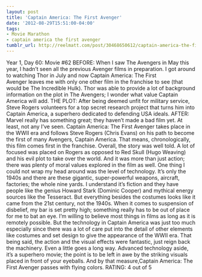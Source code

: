 ```yaml
---
layout: post
title: 'Captain America: The First Avenger'
date: '2012-08-29T15:51:00-04:00'
tags:
- Movie Marathon
- captain america the first avenger
tumblr_url: http://reelmatt.com/post/30468650612/captain-america-the-first-avenger
---
```

Year 1, Day 60: Movie #62
BEFORE: When I saw The Avengers in May this year, I hadn’t seen all the previous Avenger films in preparation. I got around to watching Thor in July and now Captain America: The First Avenger leaves me with only one other film in the franchise to see (that would be The Incredible Hulk). Thor was able to provide a lot of background information on the plot in The Avengers; I wonder what value Captain America will add.
THE PLOT: After being deemed unfit for military service, Steve Rogers volunteers for a top secret research project that turns him into Captain America, a superhero dedicated to defending USA ideals.
AFTER: Marvel really has something great; they haven’t made a bad film yet. At least, not any I’ve seen.
Captain America: The First Avenger takes place in the WWII era and follows Steve Rogers (Chris Evans) on his path to become the first of many Avengers, Captain America. That means, chronologically, this film comes first in the franchise. Overall, the story was well told. A lot of focused was placed on Rogers as opposed to Red Skull (Hugo Weaving) and his evil plot to take over the world. And it was more than just action; there was plenty of moral values explored in the film as well.
One thing I could not wrap my head around was the level of technology. It’s only the 1940s and there are these gigantic, super-powerful weapons, aircraft, factories; the whole nine yards. I understand it’s fiction and they have people like the genius Howard Stark (Dominic Cooper) and mythical energy sources like the Tesseract. But everything besides the costumes looks like it came from the 21st century, not the 1940s. When it comes to suspension of disbelief, my bar is set pretty high; something really has to be out of place for me to bat an eye. I’m willing to believe most things in films as long as it is remotely possible. But the technology in Captain America was just too much especially since there was a lot of care put into the detail of other elements like costumes and set design to give the appearance of the WWII era. That being said, the action and the visual effects were fantastic, just reign back the machinery. Even a little goes a long way.
Advanced technology aside, it’s a superhero movie; the point is to be left in awe by the striking visuals placed in front of your eyeballs. And by that measure,Captain America: The First Avenger passes with flying colors.
RATING: 4 out of 5
